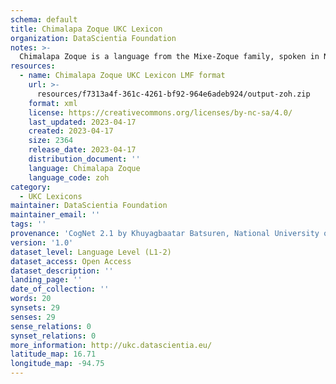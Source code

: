 ```yaml
---
schema: default
title: Chimalapa Zoque UKC Lexicon
organization: DataScientia Foundation
notes: >-
  Chimalapa Zoque is a language from the Mixe-Zoque family, spoken in North America. The UKC Lexicon of Chimalapa Zoque is represented as a lexico-semantic network. It consists of words, word senses, synsets, as well as sense-level and synset-level relationships.
resources:
  - name: Chimalapa Zoque UKC Lexicon LMF format
    url: >-
      resources/f7313a4f-361c-4261-bf92-964e6adeb924/output-zoh.zip
    format: xml
    license: https://creativecommons.org/licenses/by-nc-sa/4.0/
    last_updated: 2023-04-17
    created: 2023-04-17
    size: 2364
    release_date: 2023-04-17
    distribution_document: ''
    language: Chimalapa Zoque
    language_code: zoh
category:
  - UKC Lexicons
maintainer: DataScientia Foundation
maintainer_email: ''
tags: ''
provenance: 'CogNet 2.1 by Khuyagbaatar Batsuren, National University of Mongolia (http://cognet.ukc.disi.unitn.it); Native Languages of the Americas 2021.11. by Laura Redish and Orrin Lewis (http://www.native-languages.org); Princeton WordNet 2.1 by Princeton University (https://wordnet.princeton.edu)'
version: '1.0'
dataset_level: Language Level (L1-2)
dataset_access: Open Access
dataset_description: ''
landing_page: ''
date_of_collection: ''
words: 20
synsets: 29
senses: 29
sense_relations: 0
synset_relations: 0
more_information: http://ukc.datascientia.eu/
latitude_map: 16.71
longitude_map: -94.75
---
```

